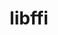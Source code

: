 ---
title: "libffi"
layout: cache
categories: [package, develop]
meta: {"compilers": ["apple-clang@16.0.0", "apple-clang@17.0.0", "cce@18.0.0", "cce@20.0.0", "gcc@10.5.0", "gcc@11.1.0", "gcc@11.4.0", "gcc@12.3.0", "gcc@12.4.0", "gcc@13.2.0", "gcc@13.3.0", "gcc@7.3.1", "gcc@7.5.0", "gcc@9.4.0", "intel-oneapi-compilers@2024.1.0", "intel-oneapi-compilers@2025.1.0"], "num_specs": 211, "num_specs_by_stack": {"aws-pcluster-neoverse_v1": 20, "aws-pcluster-x86_64_v4": 2, "bootstrap-aarch64-darwin": 1, "bootstrap-x86_64-linux-gnu": 1, "build_systems": 1, "data-vis-sdk": 19, "developer-tools-aarch64-linux-gnu": 18, "developer-tools-darwin": 14, "developer-tools-x86_64_v3-linux-gnu": 18, "e4s": 1, "e4s-neoverse-v2": 18, "e4s-oneapi": 23, "e4s-rocm-external": 18, "hep": 19, "ml-darwin-aarch64-mps": 14, "ml-linux-aarch64-cpu": 19, "ml-linux-aarch64-cuda": 19, "ml-linux-x86_64-cpu": 19, "ml-linux-x86_64-cuda": 19, "ml-linux-x86_64-rocm": 2, "radiuss": 1, "radiuss-aws": 1, "radiuss-aws-aarch64": 1, "root": 211, "tools-sdk": 1, "tutorial": 36}, "oss": ["amzn2", "centos7", "rhel8", "sequoia", "ubuntu18.04", "ubuntu20.04", "ubuntu22.04", "ubuntu24.04"], "platforms": ["darwin", "linux"], "stacks": ["aws-pcluster-neoverse_v1", "aws-pcluster-x86_64_v4", "bootstrap-aarch64-darwin", "bootstrap-x86_64-linux-gnu", "build_systems", "data-vis-sdk", "developer-tools-aarch64-linux-gnu", "developer-tools-darwin", "developer-tools-x86_64_v3-linux-gnu", "e4s", "e4s-neoverse-v2", "e4s-oneapi", "e4s-rocm-external", "hep", "ml-darwin-aarch64-mps", "ml-linux-aarch64-cpu", "ml-linux-aarch64-cuda", "ml-linux-x86_64-cpu", "ml-linux-x86_64-cuda", "ml-linux-x86_64-rocm", "radiuss", "radiuss-aws", "radiuss-aws-aarch64", "root", "tools-sdk", "tutorial"], "targets": ["aarch64", "neoverse_v1", "neoverse_v2", "x86_64_v3", "x86_64_v4"], "versions": ["3.4.7", "3.4.8", "3.5.2"]}
spec_details: [{"compiler": "apple-clang@17.0.0", "hash": "225cktb2wul45jupgp5a5knd33rmp63j", "os": "sequoia", "platform": "darwin", "size": "-", "stacks": ["developer-tools-darwin", "ml-darwin-aarch64-mps", "root"], "target": "aarch64", "variants": ["build_system=autotools"], "versions": ["3.4.8"]}, {"compiler": "intel-oneapi-compilers@2025.1.0", "hash": "27yrtiwz2tieccczda6ffs33rxjiwhiu", "os": "ubuntu22.04", "platform": "linux", "size": "-", "stacks": ["e4s-oneapi", "root"], "target": "x86_64_v3", "variants": ["build_system=autotools"], "versions": ["3.4.7"]}, {"compiler": "gcc@13.3.0", "hash": "2aruan7ejc3ipcvpusnb2dxf3ftvyswk", "os": "rhel8", "platform": "linux", "size": "-", "stacks": ["developer-tools-aarch64-linux-gnu", "root"], "target": "aarch64", "variants": ["build_system=autotools"], "versions": ["3.4.7"]}, {"compiler": "apple-clang@16.0.0", "hash": "34gd5ojakfg2irhbpnwcrgjz4anevj42", "os": "sequoia", "platform": "darwin", "size": "-", "stacks": ["developer-tools-darwin", "ml-darwin-aarch64-mps", "root"], "target": "aarch64", "variants": ["build_system=autotools"], "versions": ["3.4.7"]}, {"compiler": "gcc@10.5.0", "hash": "34sqm7nfktgnenbtc6746obkizn54wre", "os": "centos7", "platform": "linux", "size": "-", "stacks": ["developer-tools-x86_64_v3-linux-gnu", "root"], "target": "x86_64_v3", "variants": ["build_system=autotools"], "versions": ["3.4.7"]}, {"compiler": "intel-oneapi-compilers@2025.1.0", "hash": "3p5z3acj25tlm52sbaezdfralwxybgom", "os": "ubuntu22.04", "platform": "linux", "size": "-", "stacks": ["e4s-oneapi", "root"], "target": "x86_64_v3", "variants": ["build_system=autotools"], "versions": ["3.4.7"]}, {"compiler": "gcc@12.4.0", "hash": "42vh6cne5xu5k2n2ncmat5wtox6la3zo", "os": "amzn2", "platform": "linux", "size": "-", "stacks": ["aws-pcluster-neoverse_v1", "root"], "target": "neoverse_v1", "variants": ["build_system=autotools"], "versions": ["3.4.7"]}, {"compiler": "gcc@11.4.0", "hash": "4466i2xl4jqgqujxp4gefwnekgekq2tn", "os": "ubuntu22.04", "platform": "linux", "size": "-", "stacks": ["e4s-rocm-external", "hep", "root", "tutorial"], "target": "x86_64_v3", "variants": ["build_system=autotools"], "versions": ["3.4.8"]}, {"compiler": "gcc@13.3.0", "hash": "4awsu2uempz6ipvyulcqrnm2oztrizzz", "os": "rhel8", "platform": "linux", "size": "-", "stacks": ["developer-tools-aarch64-linux-gnu", "root"], "target": "aarch64", "variants": ["build_system=autotools"], "versions": ["3.4.8"]}, {"compiler": "gcc@12.4.0", "hash": "4hmqjnmtiiranjk3pfpncrbjlaqjft4b", "os": "amzn2", "platform": "linux", "size": "-", "stacks": ["aws-pcluster-neoverse_v1", "root"], "target": "neoverse_v1", "variants": ["build_system=autotools"], "versions": ["3.4.7"]}, {"compiler": "gcc@11.4.0", "hash": "4igg36dkkwjeunkfzfp3qxodwnsasrva", "os": "ubuntu22.04", "platform": "linux", "size": "-", "stacks": ["e4s-rocm-external", "hep", "root", "tutorial"], "target": "x86_64_v3", "variants": ["build_system=autotools"], "versions": ["3.4.7"]}, {"compiler": "apple-clang@16.0.0", "hash": "4mx2whh6odwktnwkelichynlv26v3pzi", "os": "sequoia", "platform": "darwin", "size": "-", "stacks": ["developer-tools-darwin", "ml-darwin-aarch64-mps", "root"], "target": "aarch64", "variants": ["build_system=autotools"], "versions": ["3.4.7"]}, {"compiler": "gcc@11.4.0", "hash": "4mxi3yozpupnl2zz464emyzr4yq33lgm", "os": "ubuntu22.04", "platform": "linux", "size": "-", "stacks": ["e4s-neoverse-v2", "root"], "target": "neoverse_v2", "variants": ["build_system=autotools"], "versions": ["3.4.7"]}, {"compiler": "gcc@13.2.0", "hash": "4ssamvhtm2alzqhg4vr7d2zzvlfvw3am", "os": "ubuntu24.04", "platform": "linux", "size": "-", "stacks": ["ml-linux-x86_64-cpu", "ml-linux-x86_64-cuda", "root"], "target": "x86_64_v3", "variants": ["build_system=autotools"], "versions": ["3.4.7"]}, {"compiler": "gcc@12.4.0", "hash": "4uu55qyqi5vi5l33dcl4j2gds5fbccqf", "os": "amzn2", "platform": "linux", "size": "-", "stacks": ["aws-pcluster-neoverse_v1", "root"], "target": "neoverse_v1", "variants": ["build_system=autotools"], "versions": ["3.4.8"]}, {"compiler": "gcc@11.1.0", "hash": "4uwjyflro57nsolkjwpfxsuyumeizdx6", "os": "ubuntu20.04", "platform": "linux", "size": "-", "stacks": ["data-vis-sdk", "root"], "target": "x86_64_v3", "variants": ["build_system=autotools"], "versions": ["3.4.8"]}, {"compiler": "gcc@13.2.0", "hash": "5c42wte5vulyp4pq5cjj2mnlekelygdv", "os": "ubuntu24.04", "platform": "linux", "size": "-", "stacks": ["ml-linux-aarch64-cpu", "ml-linux-aarch64-cuda", "root"], "target": "aarch64", "variants": ["build_system=autotools"], "versions": ["3.4.8"]}, {"compiler": "gcc@10.5.0", "hash": "5cat6ygb3mpnnldbwa7oenet7risjtyo", "os": "centos7", "platform": "linux", "size": "-", "stacks": ["developer-tools-x86_64_v3-linux-gnu", "root"], "target": "x86_64_v3", "variants": ["build_system=autotools"], "versions": ["3.4.8"]}, {"compiler": "gcc@10.5.0", "hash": "5i4wjwndxy7befziy4z7firemgj6roiw", "os": "centos7", "platform": "linux", "size": "-", "stacks": ["developer-tools-x86_64_v3-linux-gnu", "root"], "target": "x86_64_v3", "variants": ["build_system=autotools"], "versions": ["3.4.8"]}, {"compiler": "gcc@13.2.0", "hash": "5x3zm2ejcvayyvp5qyagjyp6f5b2djet", "os": "ubuntu24.04", "platform": "linux", "size": "-", "stacks": ["ml-linux-aarch64-cpu", "ml-linux-aarch64-cuda", "root"], "target": "aarch64", "variants": ["build_system=autotools"], "versions": ["3.4.7"]}, {"compiler": "gcc@11.4.0", "hash": "5xzmwikpkvpg2btpksasi44fxvvbonhy", "os": "ubuntu22.04", "platform": "linux", "size": "-", "stacks": ["e4s-neoverse-v2", "root"], "target": "neoverse_v2", "variants": ["build_system=autotools"], "versions": ["3.4.8"]}, {"compiler": "gcc@13.3.0", "hash": "6fp5wqz3rqxrkfhnxzj2eznkpyqnxl5d", "os": "rhel8", "platform": "linux", "size": "-", "stacks": ["developer-tools-aarch64-linux-gnu", "root"], "target": "aarch64", "variants": ["build_system=autotools"], "versions": ["3.4.8"]}, {"compiler": "gcc@10.5.0", "hash": "6j2ho2bl5ypdepiywgiwwmkmi7xpz2eg", "os": "centos7", "platform": "linux", "size": "-", "stacks": ["developer-tools-x86_64_v3-linux-gnu", "root"], "target": "x86_64_v3", "variants": ["build_system=autotools"], "versions": ["3.4.8"]}, {"compiler": "intel-oneapi-compilers@2025.1.0", "hash": "6jqiacmk4u6iuuayqs7pv2qxbxveu4p5", "os": "ubuntu22.04", "platform": "linux", "size": "-", "stacks": ["e4s-oneapi", "root"], "target": "x86_64_v3", "variants": ["build_system=autotools"], "versions": ["3.4.7"]}, {"compiler": "intel-oneapi-compilers@2025.1.0", "hash": "6ns343l5pe5dvsez3aam2imznnv3xq2u", "os": "ubuntu22.04", "platform": "linux", "size": "-", "stacks": ["e4s-oneapi", "root"], "target": "x86_64_v3", "variants": ["build_system=autotools"], "versions": ["3.4.8"]}, {"compiler": "gcc@12.4.0", "hash": "6tk7tn2xtphvxrzhm63i3qcuhjr4gh7f", "os": "amzn2", "platform": "linux", "size": "-", "stacks": ["aws-pcluster-neoverse_v1", "root"], "target": "neoverse_v1", "variants": ["build_system=autotools"], "versions": ["3.4.7"]}, {"compiler": "gcc@11.4.0", "hash": "735e3fqaaipiagvtc3ymdoju2vwadkne", "os": "ubuntu22.04", "platform": "linux", "size": "-", "stacks": ["e4s-neoverse-v2", "root"], "target": "neoverse_v2", "variants": ["build_system=autotools"], "versions": ["3.4.8"]}, {"compiler": "gcc@12.4.0", "hash": "75ipobwpcqaurrylc4lmnsmafrgo4g6r", "os": "amzn2", "platform": "linux", "size": "-", "stacks": ["aws-pcluster-neoverse_v1", "root"], "target": "neoverse_v1", "variants": ["build_system=autotools"], "versions": ["3.4.7"]}, {"compiler": "apple-clang@16.0.0", "hash": "77tprn62hqz5knefndy54emf7uwtffsu", "os": "sequoia", "platform": "darwin", "size": "-", "stacks": ["developer-tools-darwin", "ml-darwin-aarch64-mps", "root"], "target": "aarch64", "variants": ["build_system=autotools"], "versions": ["3.4.7"]}, {"compiler": "gcc@13.2.0", "hash": "7mzoos5nydq2shp6xiwmo442jhaxdhjm", "os": "ubuntu24.04", "platform": "linux", "size": "-", "stacks": ["ml-linux-x86_64-cpu", "ml-linux-x86_64-cuda", "root"], "target": "x86_64_v3", "variants": ["build_system=autotools"], "versions": ["3.4.7"]}, {"compiler": "intel-oneapi-compilers@2025.1.0", "hash": "7oebq5kxgrzmb4rykytufmdrrpguqfm5", "os": "ubuntu22.04", "platform": "linux", "size": "-", "stacks": ["e4s-oneapi", "root"], "target": "x86_64_v3", "variants": ["build_system=autotools"], "versions": ["3.5.2"]}, {"compiler": "gcc@13.3.0", "hash": "7pz5vfbmctk2fcfgkdj7e5kc5j2i2snc", "os": "rhel8", "platform": "linux", "size": "-", "stacks": ["developer-tools-aarch64-linux-gnu", "root"], "target": "aarch64", "variants": ["build_system=autotools"], "versions": ["3.4.7"]}, {"compiler": "gcc@11.4.0", "hash": "a3izbl45e2iflawo6euv6nill3eh4jie", "os": "ubuntu22.04", "platform": "linux", "size": "-", "stacks": ["e4s-neoverse-v2", "root"], "target": "neoverse_v2", "variants": ["build_system=autotools"], "versions": ["3.4.7"]}, {"compiler": "intel-oneapi-compilers@2025.1.0", "hash": "a7sul6pwn4ymy5z2wzs5xyiqsuh4yigs", "os": "ubuntu22.04", "platform": "linux", "size": "-", "stacks": ["e4s-oneapi", "root"], "target": "x86_64_v3", "variants": ["build_system=autotools"], "versions": ["3.4.8"]}, {"compiler": "gcc@11.1.0", "hash": "abpxgj7uwngjv5hqno5vsbxvdgipdelu", "os": "ubuntu20.04", "platform": "linux", "size": "-", "stacks": ["data-vis-sdk", "root"], "target": "x86_64_v3", "variants": ["build_system=autotools"], "versions": ["3.4.7"]}, {"compiler": "intel-oneapi-compilers@2025.1.0", "hash": "aezdxzocvwcqbb6xti7fsxk5ex64lwq5", "os": "ubuntu22.04", "platform": "linux", "size": "-", "stacks": ["e4s-oneapi", "root"], "target": "x86_64_v3", "variants": ["build_system=autotools"], "versions": ["3.4.7"]}, {"compiler": "gcc@11.4.0", "hash": "ahnrwadd3msxksv5d4jcbyxhgqf47hns", "os": "ubuntu22.04", "platform": "linux", "size": "-", "stacks": ["e4s", "e4s-rocm-external", "root", "tutorial"], "target": "x86_64_v3", "variants": ["build_system=autotools"], "versions": ["3.5.2"]}, {"compiler": "gcc@11.1.0", "hash": "ahpv26b5f7g5p7sidp5kkeixcrxuentb", "os": "ubuntu20.04", "platform": "linux", "size": "-", "stacks": ["data-vis-sdk", "root", "tools-sdk"], "target": "x86_64_v3", "variants": ["build_system=autotools"], "versions": ["3.5.2"]}, {"compiler": "gcc@10.5.0", "hash": "aiya2h226wzaixwwbnprb3jg2gz6yqzn", "os": "centos7", "platform": "linux", "size": "-", "stacks": ["developer-tools-x86_64_v3-linux-gnu", "root"], "target": "x86_64_v3", "variants": ["build_system=autotools"], "versions": ["3.5.2"]}, {"compiler": "gcc@12.4.0", "hash": "ak3fdckyruzh2ztwwsfd3wtcj25ui2pi", "os": "amzn2", "platform": "linux", "size": "-", "stacks": ["aws-pcluster-neoverse_v1", "root"], "target": "neoverse_v1", "variants": ["build_system=autotools"], "versions": ["3.4.7"]}, {"compiler": "gcc@13.2.0", "hash": "ape4vzkn35latedi2cy7ywozmeb67fn6", "os": "ubuntu24.04", "platform": "linux", "size": "-", "stacks": ["ml-linux-aarch64-cpu", "ml-linux-aarch64-cuda", "root"], "target": "aarch64", "variants": ["build_system=autotools"], "versions": ["3.4.7"]}, {"compiler": "gcc@13.2.0", "hash": "avqbmn3ndhzcbghfagcw6mykn2ei7bfm", "os": "ubuntu24.04", "platform": "linux", "size": "-", "stacks": ["ml-linux-x86_64-cpu", "ml-linux-x86_64-cuda", "root"], "target": "x86_64_v3", "variants": ["build_system=autotools"], "versions": ["3.4.7"]}, {"compiler": "gcc@12.4.0", "hash": "avtgykd2iu7nhyirxib6pyoy27awcayk", "os": "amzn2", "platform": "linux", "size": "-", "stacks": ["aws-pcluster-neoverse_v1", "root"], "target": "neoverse_v1", "variants": ["build_system=autotools"], "versions": ["3.4.8"]}, {"compiler": "gcc@12.4.0", "hash": "axrby6lxur3jqieyras6y7dmyaeu4lvi", "os": "amzn2", "platform": "linux", "size": "-", "stacks": ["aws-pcluster-neoverse_v1", "root"], "target": "neoverse_v1", "variants": ["build_system=autotools"], "versions": ["3.4.8"]}, {"compiler": "gcc@13.2.0", "hash": "be4oxt2xjboqi6ws7bs55ihg3ah5khii", "os": "ubuntu24.04", "platform": "linux", "size": "-", "stacks": ["ml-linux-x86_64-cpu", "ml-linux-x86_64-cuda", "root"], "target": "x86_64_v3", "variants": ["build_system=autotools"], "versions": ["3.4.7"]}, {"compiler": "gcc@10.5.0", "hash": "bgabvxiz3yvzcjjzsnzwznzqghqzluud", "os": "centos7", "platform": "linux", "size": "-", "stacks": ["developer-tools-x86_64_v3-linux-gnu", "root"], "target": "x86_64_v3", "variants": ["build_system=autotools"], "versions": ["3.4.8"]}, {"compiler": "apple-clang@17.0.0", "hash": "bso2k4f3ifavkcvs3nnnejuobe7qktsb", "os": "sequoia", "platform": "darwin", "size": "-", "stacks": ["developer-tools-darwin", "ml-darwin-aarch64-mps", "root"], "target": "aarch64", "variants": ["build_system=autotools"], "versions": ["3.4.8"]}, {"compiler": "gcc@11.4.0", "hash": "bttett5pyq5hbjailcdvc2lupunxnvuw", "os": "ubuntu22.04", "platform": "linux", "size": "-", "stacks": ["e4s-rocm-external", "hep", "root", "tutorial"], "target": "x86_64_v3", "variants": ["build_system=autotools"], "versions": ["3.4.7"]}, {"compiler": "gcc@13.2.0", "hash": "bw5lhdxfi6qh4j3knquymddqyf3kdw64", "os": "ubuntu24.04", "platform": "linux", "size": "-", "stacks": ["ml-linux-aarch64-cpu", "ml-linux-aarch64-cuda", "root"], "target": "aarch64", "variants": ["build_system=autotools"], "versions": ["3.4.8"]}, {"compiler": "gcc@11.4.0", "hash": "byvgqfubdyy5rdxqk47fcgoymrdglrtk", "os": "ubuntu22.04", "platform": "linux", "size": "-", "stacks": ["e4s-rocm-external", "hep", "root", "tutorial"], "target": "x86_64_v3", "variants": ["build_system=autotools"], "versions": ["3.4.7"]}, {"compiler": "gcc@12.3.0", "hash": "bzsz5zeknjbv5sbd2azq5gmctyoh56dz", "os": "ubuntu22.04", "platform": "linux", "size": "-", "stacks": ["root", "tutorial"], "target": "x86_64_v3", "variants": ["build_system=autotools"], "versions": ["3.4.8"]}, {"compiler": "gcc@12.4.0", "hash": "c54hmxb4fv2oprxja33hrr2d4vz6fxr3", "os": "amzn2", "platform": "linux", "size": "-", "stacks": ["aws-pcluster-neoverse_v1", "root"], "target": "neoverse_v1", "variants": ["build_system=autotools"], "versions": ["3.4.8"]}, {"compiler": "gcc@13.3.0", "hash": "c5ltf6pnilsaic7halecykjyk32utmyk", "os": "rhel8", "platform": "linux", "size": "-", "stacks": ["developer-tools-aarch64-linux-gnu", "root"], "target": "aarch64", "variants": ["build_system=autotools"], "versions": ["3.4.8"]}, {"compiler": "gcc@11.4.0", "hash": "c7nw7uyzayphbyzy545gu4fab45oi7w5", "os": "ubuntu22.04", "platform": "linux", "size": "-", "stacks": ["e4s-neoverse-v2", "root"], "target": "neoverse_v2", "variants": ["build_system=autotools"], "versions": ["3.4.7"]}, {"compiler": "gcc@13.3.0", "hash": "cak6o3axftwvknzseeiycojmg3vh225i", "os": "rhel8", "platform": "linux", "size": "-", "stacks": ["developer-tools-aarch64-linux-gnu", "root"], "target": "aarch64", "variants": ["build_system=autotools"], "versions": ["3.4.8"]}, {"compiler": "gcc@11.4.0", "hash": "claheadbc2afu2acejlsz3qarwjc4c3o", "os": "ubuntu22.04", "platform": "linux", "size": "-", "stacks": ["e4s-rocm-external", "hep", "root", "tutorial"], "target": "x86_64_v3", "variants": ["build_system=autotools"], "versions": ["3.4.8"]}, {"compiler": "gcc@10.5.0", "hash": "coqftonukutboptut5e7tguavzu5w4xf", "os": "centos7", "platform": "linux", "size": "-", "stacks": ["developer-tools-x86_64_v3-linux-gnu", "root"], "target": "x86_64_v3", "variants": ["build_system=autotools"], "versions": ["3.4.7"]}, {"compiler": "gcc@12.4.0", "hash": "cpd4c7ucwzdjtnxx2v34b7mv4xg323lr", "os": "amzn2", "platform": "linux", "size": "-", "stacks": ["aws-pcluster-neoverse_v1", "root"], "target": "neoverse_v1", "variants": ["build_system=autotools"], "versions": ["3.4.7"]}, {"compiler": "gcc@11.1.0", "hash": "csyazyrthwehdakvekx3ujrjsfyvhprq", "os": "ubuntu20.04", "platform": "linux", "size": "-", "stacks": ["data-vis-sdk", "root"], "target": "x86_64_v3", "variants": ["build_system=autotools"], "versions": ["3.4.7"]}, {"compiler": "gcc@12.3.0", "hash": "cupi36rxse2g3gkjevlk7hkckei6wbt2", "os": "ubuntu22.04", "platform": "linux", "size": "-", "stacks": ["root", "tutorial"], "target": "x86_64_v3", "variants": ["build_system=autotools"], "versions": ["3.4.8"]}, {"compiler": "gcc@11.1.0", "hash": "dc3m3rv5xr75kfntykwmo2vjt2wmulxh", "os": "ubuntu20.04", "platform": "linux", "size": "-", "stacks": ["data-vis-sdk", "root"], "target": "x86_64_v3", "variants": ["build_system=autotools"], "versions": ["3.4.7"]}, {"compiler": "cce@20.0.0", "hash": "ddwnv65gb4y6tnf5idkbq726iwfnwru6", "os": "rhel8", "platform": "linux", "size": "-", "stacks": ["root"], "target": "x86_64_v3", "variants": ["build_system=autotools"], "versions": ["3.5.2"]}, {"compiler": "intel-oneapi-compilers@2025.1.0", "hash": "ds5oasyvv4vymdzt6vdijbipjj5gznl4", "os": "ubuntu22.04", "platform": "linux", "size": "-", "stacks": ["e4s-oneapi", "root"], "target": "x86_64_v3", "variants": ["build_system=autotools"], "versions": ["3.4.8"]}, {"compiler": "gcc@11.4.0", "hash": "e263lhkrcanhq2utgg7lwywhbs5dnenn", "os": "ubuntu22.04", "platform": "linux", "size": "-", "stacks": ["e4s-rocm-external", "hep", "root", "tutorial"], "target": "x86_64_v3", "variants": ["build_system=autotools"], "versions": ["3.4.7"]}, {"compiler": "apple-clang@16.0.0", "hash": "ehzskkbc5j3n5baf43sqgci7mea7ejcd", "os": "sequoia", "platform": "darwin", "size": "-", "stacks": ["developer-tools-darwin", "ml-darwin-aarch64-mps", "root"], "target": "aarch64", "variants": ["build_system=autotools"], "versions": ["3.4.7"]}, {"compiler": "gcc@13.2.0", "hash": "es2t63hyclpwhc4v7ocs4x7mk6vmfsaz", "os": "ubuntu24.04", "platform": "linux", "size": "-", "stacks": ["ml-linux-aarch64-cpu", "ml-linux-aarch64-cuda", "root"], "target": "aarch64", "variants": ["build_system=autotools"], "versions": ["3.4.7"]}, {"compiler": "intel-oneapi-compilers@2025.1.0", "hash": "esuyvgdihqtyzb3gtb35y34czjsqvjp4", "os": "ubuntu22.04", "platform": "linux", "size": "-", "stacks": ["e4s-oneapi", "root"], "target": "x86_64_v3", "variants": ["build_system=autotools"], "versions": ["3.4.8"]}, {"compiler": "gcc@9.4.0", "hash": "eyslrfzc4zw5y5njs52f4d3q6nrusn2u", "os": "ubuntu20.04", "platform": "linux", "size": "-", "stacks": ["data-vis-sdk", "root"], "target": "x86_64_v3", "variants": ["build_system=autotools"], "versions": ["3.4.8"]}, {"compiler": "gcc@12.4.0", "hash": "fb76q3hqgevmrekugmoiyp7hudljsdsz", "os": "amzn2", "platform": "linux", "size": "-", "stacks": ["aws-pcluster-neoverse_v1", "root"], "target": "neoverse_v1", "variants": ["build_system=autotools"], "versions": ["3.4.8"]}, {"compiler": "gcc@13.2.0", "hash": "fgdaeowpwy6bw7y3yjakmbcwxguvjckr", "os": "ubuntu24.04", "platform": "linux", "size": "-", "stacks": ["ml-linux-aarch64-cpu", "ml-linux-aarch64-cuda", "root"], "target": "aarch64", "variants": ["build_system=autotools"], "versions": ["3.4.7"]}, {"compiler": "gcc@10.5.0", "hash": "fismg2f53x5sures4jdzrdpshzd65bhq", "os": "centos7", "platform": "linux", "size": "-", "stacks": ["developer-tools-x86_64_v3-linux-gnu", "root"], "target": "x86_64_v3", "variants": ["build_system=autotools"], "versions": ["3.4.8"]}, {"compiler": "gcc@11.4.0", "hash": "fjckc3lpkv4sjdnei4xakfymrzvchd7b", "os": "ubuntu22.04", "platform": "linux", "size": "-", "stacks": ["e4s-rocm-external", "hep", "root", "tutorial"], "target": "x86_64_v3", "variants": ["build_system=autotools"], "versions": ["3.4.7"]}, {"compiler": "gcc@10.5.0", "hash": "fmwbewc7pnc7n33bdbenyeyrg65rjyek", "os": "centos7", "platform": "linux", "size": "-", "stacks": ["developer-tools-x86_64_v3-linux-gnu", "root"], "target": "x86_64_v3", "variants": ["build_system=autotools"], "versions": ["3.4.7"]}, {"compiler": "gcc@12.3.0", "hash": "fp6grioxophrthbssn7t36cj2wr5ffvs", "os": "ubuntu22.04", "platform": "linux", "size": "-", "stacks": ["root", "tutorial"], "target": "x86_64_v3", "variants": ["build_system=autotools"], "versions": ["3.4.8"]}, {"compiler": "gcc@11.4.0", "hash": "fvl7qblpxd2lw4is5ye3e2llsmohjlb7", "os": "ubuntu22.04", "platform": "linux", "size": "-", "stacks": ["e4s-rocm-external", "hep", "root", "tutorial"], "target": "x86_64_v3", "variants": ["build_system=autotools"], "versions": ["3.4.8"]}, {"compiler": "gcc@11.4.0", "hash": "fzuxsivbqifep22fuct4spp67azrhbv7", "os": "ubuntu22.04", "platform": "linux", "size": "-", "stacks": ["e4s-rocm-external", "hep", "root", "tutorial"], "target": "x86_64_v3", "variants": ["build_system=autotools"], "versions": ["3.4.7"]}, {"compiler": "gcc@13.2.0", "hash": "g6ap5ygkrracl3bdvnzpraxv62x4ebgu", "os": "ubuntu24.04", "platform": "linux", "size": "-", "stacks": ["ml-linux-x86_64-cpu", "ml-linux-x86_64-cuda", "root"], "target": "x86_64_v3", "variants": ["build_system=autotools"], "versions": ["3.4.7"]}, {"compiler": "apple-clang@16.0.0", "hash": "gdulnkaplmlkwvutswj2trjrgdifxubq", "os": "sequoia", "platform": "darwin", "size": "-", "stacks": ["developer-tools-darwin", "ml-darwin-aarch64-mps", "root"], "target": "aarch64", "variants": ["build_system=autotools"], "versions": ["3.4.7"]}, {"compiler": "gcc@12.3.0", "hash": "gt25l7ssp5vnf2fhk5kuxlhezbvtxs6i", "os": "ubuntu22.04", "platform": "linux", "size": "-", "stacks": ["root", "tutorial"], "target": "x86_64_v3", "variants": ["build_system=autotools"], "versions": ["3.4.7"]}, {"compiler": "gcc@13.2.0", "hash": "gv7l5fyfhc52khs64eil3b4hbiklhpvr", "os": "ubuntu24.04", "platform": "linux", "size": "-", "stacks": ["ml-linux-x86_64-cpu", "ml-linux-x86_64-cuda", "root"], "target": "x86_64_v3", "variants": ["build_system=autotools"], "versions": ["3.4.7"]}, {"compiler": "gcc@12.4.0", "hash": "h2foz6a4r5mpcyldrcjfwkoy2lhyijad", "os": "amzn2", "platform": "linux", "size": "-", "stacks": ["aws-pcluster-neoverse_v1", "root"], "target": "neoverse_v1", "variants": ["build_system=autotools"], "versions": ["3.4.8"]}, {"compiler": "gcc@13.3.0", "hash": "hkjvbwlpnvolsisrekrel3aquaikfe5u", "os": "rhel8", "platform": "linux", "size": "-", "stacks": ["developer-tools-aarch64-linux-gnu", "root"], "target": "aarch64", "variants": ["build_system=autotools"], "versions": ["3.4.8"]}, {"compiler": "gcc@11.4.0", "hash": "hl4ydlfkxd4cfmrovclgpdqcj3dvuanl", "os": "ubuntu22.04", "platform": "linux", "size": "-", "stacks": ["e4s-neoverse-v2", "root"], "target": "neoverse_v2", "variants": ["build_system=autotools"], "versions": ["3.4.8"]}, {"compiler": "gcc@12.3.0", "hash": "hob2mdskrhyhqrixa6vqsyw5njgpumej", "os": "ubuntu22.04", "platform": "linux", "size": "-", "stacks": ["root", "tutorial"], "target": "x86_64_v3", "variants": ["build_system=autotools"], "versions": ["3.4.8"]}, {"compiler": "apple-clang@16.0.0", "hash": "hznw4zguwhff3ctgokq3omq23w3py3id", "os": "sequoia", "platform": "darwin", "size": "-", "stacks": ["developer-tools-darwin", "ml-darwin-aarch64-mps", "root"], "target": "aarch64", "variants": ["build_system=autotools"], "versions": ["3.4.7"]}, {"compiler": "gcc@11.4.0", "hash": "i2g3b54avbakr3apym7qgez6bjfuze2i", "os": "ubuntu22.04", "platform": "linux", "size": "-", "stacks": ["e4s-neoverse-v2", "root"], "target": "neoverse_v2", "variants": ["build_system=autotools"], "versions": ["3.4.7"]}, {"compiler": "gcc@10.5.0", "hash": "i4io2yhlhltatyf5vzw4ircy5yjluhdt", "os": "centos7", "platform": "linux", "size": "-", "stacks": ["developer-tools-x86_64_v3-linux-gnu", "root"], "target": "x86_64_v3", "variants": ["build_system=autotools"], "versions": ["3.4.7"]}, {"compiler": "gcc@13.2.0", "hash": "ibkke7akshr4zk7o5u3wzf45ypuio4yx", "os": "ubuntu24.04", "platform": "linux", "size": "-", "stacks": ["ml-linux-aarch64-cpu", "ml-linux-aarch64-cuda", "root"], "target": "aarch64", "variants": ["build_system=autotools"], "versions": ["3.4.7"]}, {"compiler": "gcc@12.4.0", "hash": "ibvnkkezbbrpbqle4adw6hybamhqzqmg", "os": "amzn2", "platform": "linux", "size": "-", "stacks": ["aws-pcluster-neoverse_v1", "root"], "target": "neoverse_v1", "variants": ["build_system=autotools"], "versions": ["3.4.8"]}, {"compiler": "gcc@13.3.0", "hash": "ievlix4zqvvvsv5fmyulu2r6aon4vep2", "os": "rhel8", "platform": "linux", "size": "-", "stacks": ["developer-tools-aarch64-linux-gnu", "root"], "target": "aarch64", "variants": ["build_system=autotools"], "versions": ["3.4.7"]}, {"compiler": "gcc@13.2.0", "hash": "igrolw2ltudq45dpbae2eiq6h23y6o6v", "os": "ubuntu24.04", "platform": "linux", "size": "-", "stacks": ["ml-linux-aarch64-cpu", "ml-linux-aarch64-cuda", "root"], "target": "aarch64", "variants": ["build_system=autotools"], "versions": ["3.4.8"]}, {"compiler": "gcc@11.1.0", "hash": "ih5rt6pme3v5rjpi5cto5ytglgkmojh2", "os": "ubuntu20.04", "platform": "linux", "size": "-", "stacks": ["data-vis-sdk", "root"], "target": "x86_64_v3", "variants": ["build_system=autotools"], "versions": ["3.4.8"]}, {"compiler": "gcc@11.1.0", "hash": "ijvjcgcy6b5mi3wkh4vxwv3q3tfjskjb", "os": "ubuntu20.04", "platform": "linux", "size": "-", "stacks": ["data-vis-sdk", "root"], "target": "x86_64_v3", "variants": ["build_system=autotools"], "versions": ["3.4.8"]}, {"compiler": "gcc@11.4.0", "hash": "ipciymetuzawk2ka3niwfvrniwnc75mp", "os": "ubuntu22.04", "platform": "linux", "size": "-", "stacks": ["e4s-neoverse-v2", "root"], "target": "neoverse_v2", "variants": ["build_system=autotools"], "versions": ["3.4.8"]}, {"compiler": "gcc@13.3.0", "hash": "ixlazndbcwmp44znmlaiapiecodc3him", "os": "ubuntu24.04", "platform": "linux", "size": "-", "stacks": ["ml-linux-x86_64-cpu", "ml-linux-x86_64-cuda", "ml-linux-x86_64-rocm", "root"], "target": "x86_64_v3", "variants": ["build_system=autotools"], "versions": ["3.5.2"]}, {"compiler": "gcc@13.3.0", "hash": "j3iiby3dowgckfkymklbhknbexux2tqf", "os": "rhel8", "platform": "linux", "size": "-", "stacks": ["developer-tools-aarch64-linux-gnu", "root"], "target": "aarch64", "variants": ["build_system=autotools"], "versions": ["3.4.7"]}, {"compiler": "apple-clang@16.0.0", "hash": "j4e2p4fgoxvrdp7awgxn3xz6msqkyupn", "os": "sequoia", "platform": "darwin", "size": "-", "stacks": ["developer-tools-darwin", "ml-darwin-aarch64-mps", "root"], "target": "aarch64", "variants": ["build_system=autotools"], "versions": ["3.4.7"]}, {"compiler": "gcc@11.4.0", "hash": "j4yx7nnykcmleml5pufrtu7ymj3ncjlk", "os": "ubuntu22.04", "platform": "linux", "size": "-", "stacks": ["e4s-neoverse-v2", "root"], "target": "neoverse_v2", "variants": ["build_system=autotools"], "versions": ["3.4.7"]}, {"compiler": "gcc@11.4.0", "hash": "jcigi2vnomwhkvm2pft2v6zfs3bs66s4", "os": "ubuntu22.04", "platform": "linux", "size": "-", "stacks": ["e4s-rocm-external", "hep", "root", "tutorial"], "target": "x86_64_v3", "variants": ["build_system=autotools"], "versions": ["3.4.8"]}, {"compiler": "gcc@12.4.0", "hash": "jd3dw42hjavs6izqc2gg6ieyfwpjwi7f", "os": "amzn2", "platform": "linux", "size": "-", "stacks": ["aws-pcluster-neoverse_v1", "root"], "target": "neoverse_v1", "variants": ["build_system=autotools"], "versions": ["3.4.8"]}, {"compiler": "gcc@10.5.0", "hash": "jpfv4uv4jy5rllkikj7h4p26vjjifmlh", "os": "centos7", "platform": "linux", "size": "-", "stacks": ["developer-tools-x86_64_v3-linux-gnu", "root"], "target": "x86_64_v3", "variants": ["build_system=autotools"], "versions": ["3.4.7"]}, {"compiler": "apple-clang@17.0.0", "hash": "jvpr7vgn3cop4xf2yehc3w6yv6imgjv5", "os": "sequoia", "platform": "darwin", "size": "-", "stacks": ["developer-tools-darwin", "ml-darwin-aarch64-mps", "root"], "target": "aarch64", "variants": ["build_system=autotools"], "versions": ["3.4.8"]}, {"compiler": "gcc@13.3.0", "hash": "k2nv2n6f2oxfxqxpdzswl54dyhxyykk6", "os": "rhel8", "platform": "linux", "size": "-", "stacks": ["developer-tools-aarch64-linux-gnu", "root"], "target": "aarch64", "variants": ["build_system=autotools"], "versions": ["3.4.8"]}, {"compiler": "gcc@7.3.1", "hash": "k45y6icbr3v4l3c67foagqubddd6g24w", "os": "amzn2", "platform": "linux", "size": "-", "stacks": ["radiuss-aws-aarch64", "root"], "target": "aarch64", "variants": ["build_system=autotools"], "versions": ["3.5.2"]}, {"compiler": "gcc@11.4.0", "hash": "kl566tmvlc43xrh2mwvyblp6dzkknhkf", "os": "ubuntu22.04", "platform": "linux", "size": "-", "stacks": ["e4s-rocm-external", "hep", "root", "tutorial"], "target": "x86_64_v3", "variants": ["build_system=autotools"], "versions": ["3.4.7"]}, {"compiler": "gcc@11.4.0", "hash": "knru7v4qdkyutjs7kyuurlobgy6qtm6w", "os": "ubuntu22.04", "platform": "linux", "size": "-", "stacks": ["e4s-neoverse-v2", "root"], "target": "neoverse_v2", "variants": ["build_system=autotools"], "versions": ["3.4.7"]}, {"compiler": "gcc@13.3.0", "hash": "kpwpmbio236nupuomv2tlti5r2mccksf", "os": "rhel8", "platform": "linux", "size": "-", "stacks": ["developer-tools-aarch64-linux-gnu", "root"], "target": "aarch64", "variants": ["build_system=autotools"], "versions": ["3.4.8"]}, {"compiler": "intel-oneapi-compilers@2025.1.0", "hash": "laqlccedo7erbftjv5eqh5acbj6ywre6", "os": "ubuntu22.04", "platform": "linux", "size": "-", "stacks": ["e4s-oneapi", "root"], "target": "x86_64_v3", "variants": ["build_system=autotools"], "versions": ["3.4.7"]}, {"compiler": "gcc@11.4.0", "hash": "lbuuvb2udo2buuf7bbi6fqtjn66qjdxu", "os": "ubuntu22.04", "platform": "linux", "size": "-", "stacks": ["e4s-neoverse-v2", "root"], "target": "neoverse_v2", "variants": ["build_system=autotools"], "versions": ["3.4.8"]}, {"compiler": "gcc@12.3.0", "hash": "lixhcljpt3i7c6ak2avf4y3iiobijojx", "os": "ubuntu22.04", "platform": "linux", "size": "-", "stacks": ["root", "tutorial"], "target": "x86_64_v3", "variants": ["build_system=autotools"], "versions": ["3.4.7"]}, {"compiler": "gcc@12.3.0", "hash": "lpavc4uuq46twcpjog3vxn6latjoosgp", "os": "ubuntu22.04", "platform": "linux", "size": "-", "stacks": ["root", "tutorial"], "target": "x86_64_v3", "variants": ["build_system=autotools"], "versions": ["3.4.7"]}, {"compiler": "gcc@11.4.0", "hash": "mgva3agfjxox4zogjf2aenwnpzcdtj22", "os": "ubuntu22.04", "platform": "linux", "size": "-", "stacks": ["e4s-rocm-external", "hep", "root", "tutorial"], "target": "x86_64_v3", "variants": ["build_system=autotools"], "versions": ["3.4.8"]}, {"compiler": "gcc@10.5.0", "hash": "mkftbk57mdmabwxk7l6aa4elhsajmw3v", "os": "centos7", "platform": "linux", "size": "-", "stacks": ["developer-tools-x86_64_v3-linux-gnu", "root"], "target": "x86_64_v3", "variants": ["build_system=autotools"], "versions": ["3.4.8"]}, {"compiler": "gcc@13.3.0", "hash": "msbu3gjyvo2q5klexa62dw2nabhahrdk", "os": "rhel8", "platform": "linux", "size": "-", "stacks": ["developer-tools-aarch64-linux-gnu", "root"], "target": "aarch64", "variants": ["build_system=autotools"], "versions": ["3.4.8"]}, {"compiler": "gcc@12.4.0", "hash": "mzupaln254cwqkyof2gkvio3jmdxmh2y", "os": "amzn2", "platform": "linux", "size": "-", "stacks": ["aws-pcluster-neoverse_v1", "root"], "target": "neoverse_v1", "variants": ["build_system=autotools"], "versions": ["3.4.7"]}, {"compiler": "gcc@11.4.0", "hash": "n5nx4rsnzxn4uretbkw3wcl4dqrdohw7", "os": "ubuntu22.04", "platform": "linux", "size": "-", "stacks": ["e4s-neoverse-v2", "root"], "target": "neoverse_v2", "variants": ["build_system=autotools"], "versions": ["3.4.8"]}, {"compiler": "intel-oneapi-compilers@2025.1.0", "hash": "nafrnavq3klfsps6x44psf3uhcwdsrp3", "os": "ubuntu22.04", "platform": "linux", "size": "-", "stacks": ["e4s-oneapi", "root"], "target": "x86_64_v3", "variants": ["build_system=autotools"], "versions": ["3.4.8"]}, {"compiler": "gcc@12.3.0", "hash": "nbbft6vtnnabzstqrhnzod5f5gttv6mz", "os": "ubuntu22.04", "platform": "linux", "size": "-", "stacks": ["root", "tutorial"], "target": "x86_64_v3", "variants": ["build_system=autotools"], "versions": ["3.4.8"]}, {"compiler": "apple-clang@16.0.0", "hash": "nezvh5sv6tx3qsrp4vin25mecfdt4nsv", "os": "sequoia", "platform": "darwin", "size": "-", "stacks": ["developer-tools-darwin", "ml-darwin-aarch64-mps", "root"], "target": "aarch64", "variants": ["build_system=autotools"], "versions": ["3.4.8"]}, {"compiler": "gcc@11.1.0", "hash": "njbergnkzcmrtlfpmdmtrexz44seo7rn", "os": "ubuntu20.04", "platform": "linux", "size": "-", "stacks": ["data-vis-sdk", "root"], "target": "x86_64_v3", "variants": ["build_system=autotools"], "versions": ["3.4.7"]}, {"compiler": "gcc@12.3.0", "hash": "nn6wmq4pmipmvm4cyjs4nkqveg2muwoo", "os": "ubuntu22.04", "platform": "linux", "size": "-", "stacks": ["root", "tutorial"], "target": "x86_64_v3", "variants": ["build_system=autotools"], "versions": ["3.4.7"]}, {"compiler": "gcc@11.1.0", "hash": "ocqeijne33q32src4ejrg2n4fubwh4va", "os": "ubuntu20.04", "platform": "linux", "size": "-", "stacks": ["data-vis-sdk", "root"], "target": "x86_64_v3", "variants": ["build_system=autotools"], "versions": ["3.4.7"]}, {"compiler": "gcc@13.2.0", "hash": "odtw6zyzhlhokauwoyzr5krryuayuf3e", "os": "ubuntu24.04", "platform": "linux", "size": "-", "stacks": ["ml-linux-x86_64-cpu", "ml-linux-x86_64-cuda", "root"], "target": "x86_64_v3", "variants": ["build_system=autotools"], "versions": ["3.4.7"]}, {"compiler": "gcc@11.1.0", "hash": "ohrburpi3ms626nydqr5imfqtfngswhl", "os": "ubuntu20.04", "platform": "linux", "size": "-", "stacks": ["data-vis-sdk", "root"], "target": "x86_64_v3", "variants": ["build_system=autotools"], "versions": ["3.4.7"]}, {"compiler": "gcc@13.2.0", "hash": "or3yyjq7md5lnmdyzxlng35k6nskdtwn", "os": "ubuntu24.04", "platform": "linux", "size": "-", "stacks": ["ml-linux-x86_64-cpu", "ml-linux-x86_64-cuda", "root"], "target": "x86_64_v3", "variants": ["build_system=autotools"], "versions": ["3.4.8"]}, {"compiler": "gcc@12.4.0", "hash": "pbmuhmtllrvd66agwezu3mdckylnlg2p", "os": "amzn2", "platform": "linux", "size": "-", "stacks": ["aws-pcluster-neoverse_v1", "root"], "target": "neoverse_v1", "variants": ["build_system=autotools"], "versions": ["3.4.7"]}, {"compiler": "gcc@11.1.0", "hash": "pf45cr4egsvquy6qkpuosbyrwmyfwcxf", "os": "ubuntu20.04", "platform": "linux", "size": "-", "stacks": ["data-vis-sdk", "root"], "target": "x86_64_v3", "variants": ["build_system=autotools"], "versions": ["3.4.8"]}, {"compiler": "gcc@12.3.0", "hash": "pgnsvfeehzpcnidshyg7afh7pz6j2afw", "os": "ubuntu22.04", "platform": "linux", "size": "-", "stacks": ["root", "tutorial"], "target": "x86_64_v3", "variants": ["build_system=autotools"], "versions": ["3.4.7"]}, {"compiler": "gcc@11.1.0", "hash": "phffvdmtvuairawdpxzwolocbmbthk47", "os": "ubuntu20.04", "platform": "linux", "size": "-", "stacks": ["data-vis-sdk", "root"], "target": "x86_64_v3", "variants": ["build_system=autotools"], "versions": ["3.4.8"]}, {"compiler": "gcc@13.2.0", "hash": "pi6szkyxyxwljknqcye5awvdlbwk6cpb", "os": "ubuntu24.04", "platform": "linux", "size": "-", "stacks": ["ml-linux-x86_64-cpu", "ml-linux-x86_64-cuda", "root"], "target": "x86_64_v3", "variants": ["build_system=autotools"], "versions": ["3.4.7"]}, {"compiler": "gcc@13.3.0", "hash": "pvwvqwk2xsna6vnutjkknuuylp5gocoy", "os": "rhel8", "platform": "linux", "size": "-", "stacks": ["developer-tools-aarch64-linux-gnu", "root"], "target": "aarch64", "variants": ["build_system=autotools"], "versions": ["3.4.7"]}, {"compiler": "gcc@7.5.0", "hash": "pwdonneo54as4474yhoiud42mhowuaey", "os": "ubuntu18.04", "platform": "linux", "size": "-", "stacks": ["build_systems", "root"], "target": "x86_64_v3", "variants": ["build_system=autotools"], "versions": ["3.5.2"]}, {"compiler": "gcc@13.2.0", "hash": "pxgmelkamups2ikgzycntvh7utbcuas4", "os": "ubuntu24.04", "platform": "linux", "size": "-", "stacks": ["ml-linux-aarch64-cpu", "ml-linux-aarch64-cuda", "root"], "target": "aarch64", "variants": ["build_system=autotools"], "versions": ["3.4.7"]}, {"compiler": "gcc@10.5.0", "hash": "q24ydrezvyf4b2umbxvnjei7v23f5zsl", "os": "centos7", "platform": "linux", "size": "-", "stacks": ["developer-tools-x86_64_v3-linux-gnu", "root"], "target": "x86_64_v3", "variants": ["build_system=autotools"], "versions": ["3.4.8"]}, {"compiler": "gcc@13.3.0", "hash": "q2rnsaqhzmdhbvqegpftkgc6hqg32vv4", "os": "rhel8", "platform": "linux", "size": "-", "stacks": ["developer-tools-aarch64-linux-gnu", "root"], "target": "aarch64", "variants": ["build_system=autotools"], "versions": ["3.4.7"]}, {"compiler": "apple-clang@17.0.0", "hash": "q3mpuu75zvpjuxqanloxmwbl246bxkrf", "os": "sequoia", "platform": "darwin", "size": "-", "stacks": ["developer-tools-darwin", "ml-darwin-aarch64-mps", "root"], "target": "aarch64", "variants": ["build_system=autotools"], "versions": ["3.4.8"]}, {"compiler": "gcc@11.1.0", "hash": "q6i77lnjwtkykzq3bs4iocnnnp5ioq3f", "os": "ubuntu20.04", "platform": "linux", "size": "-", "stacks": ["data-vis-sdk", "root"], "target": "x86_64_v3", "variants": ["build_system=autotools"], "versions": ["3.4.8"]}, {"compiler": "intel-oneapi-compilers@2025.1.0", "hash": "qbhjopsurftl2ugs2hwsayvtbflssa2l", "os": "ubuntu22.04", "platform": "linux", "size": "-", "stacks": ["e4s-oneapi", "root"], "target": "x86_64_v3", "variants": ["build_system=autotools"], "versions": ["3.4.8"]}, {"compiler": "gcc@12.3.0", "hash": "qcky5xfwv6dkaztgrhabzxuqyrwegf3m", "os": "ubuntu22.04", "platform": "linux", "size": "-", "stacks": ["root", "tutorial"], "target": "x86_64_v3", "variants": ["build_system=autotools"], "versions": ["3.4.7"]}, {"compiler": "gcc@12.3.0", "hash": "qd55omik25vciuyrfwuqoiscwp3h5z7n", "os": "ubuntu22.04", "platform": "linux", "size": "-", "stacks": ["root", "tutorial"], "target": "x86_64_v3", "variants": ["build_system=autotools"], "versions": ["3.4.8"]}, {"compiler": "gcc@11.4.0", "hash": "qdjwetaantk7rornt6ecd6gqi2my7ejc", "os": "ubuntu22.04", "platform": "linux", "size": "-", "stacks": ["e4s-neoverse-v2", "root"], "target": "neoverse_v2", "variants": ["build_system=autotools"], "versions": ["3.4.7"]}, {"compiler": "gcc@11.1.0", "hash": "qexgvzyfw6qtiqkczv3ijijnxxaeto64", "os": "ubuntu20.04", "platform": "linux", "size": "-", "stacks": ["data-vis-sdk", "root"], "target": "x86_64_v3", "variants": ["build_system=autotools"], "versions": ["3.4.7"]}, {"compiler": "gcc@11.4.0", "hash": "qjskwpvlxjam7s2yxtkachfppqqermka", "os": "ubuntu22.04", "platform": "linux", "size": "-", "stacks": ["e4s-neoverse-v2", "root"], "target": "neoverse_v2", "variants": ["build_system=autotools"], "versions": ["3.4.8"]}, {"compiler": "gcc@13.2.0", "hash": "qjxn4uxxjovhb5fjeew446pph7dkwyuf", "os": "ubuntu24.04", "platform": "linux", "size": "-", "stacks": ["ml-linux-x86_64-cpu", "ml-linux-x86_64-cuda", "root"], "target": "x86_64_v3", "variants": ["build_system=autotools"], "versions": ["3.4.8"]}, {"compiler": "gcc@12.3.0", "hash": "qplky76stqxzybfrrlc4jsliuj5edg5e", "os": "ubuntu22.04", "platform": "linux", "size": "-", "stacks": ["root", "tutorial"], "target": "x86_64_v3", "variants": ["build_system=autotools"], "versions": ["3.4.7"]}, {"compiler": "gcc@12.4.0", "hash": "qrkyj5ogbihhwxczcf4cuktpbeub5kpb", "os": "amzn2", "platform": "linux", "size": "-", "stacks": ["aws-pcluster-neoverse_v1", "root"], "target": "neoverse_v1", "variants": ["build_system=autotools"], "versions": ["3.5.2"]}, {"compiler": "gcc@11.4.0", "hash": "quxjyakanxm6xeuth5f4g2nikyeygwwq", "os": "ubuntu22.04", "platform": "linux", "size": "-", "stacks": ["e4s-neoverse-v2", "root"], "target": "neoverse_v2", "variants": ["build_system=autotools"], "versions": ["3.5.2"]}, {"compiler": "gcc@11.4.0", "hash": "qycw52dk7zm2tqyh3gbmqbxivnxqgmwe", "os": "ubuntu22.04", "platform": "linux", "size": "-", "stacks": ["e4s-rocm-external", "hep", "root", "tutorial"], "target": "x86_64_v3", "variants": ["build_system=autotools"], "versions": ["3.4.8"]}, {"compiler": "intel-oneapi-compilers@2025.1.0", "hash": "qzmeqxblg2a6djizocognzdbjapqpbf5", "os": "ubuntu22.04", "platform": "linux", "size": "-", "stacks": ["e4s-oneapi", "root"], "target": "x86_64_v3", "variants": ["build_system=autotools"], "versions": ["3.4.8"]}, {"compiler": "intel-oneapi-compilers@2025.1.0", "hash": "qzsswpiljgxqzcuvsbxohjnblk4oqkva", "os": "ubuntu22.04", "platform": "linux", "size": "-", "stacks": ["e4s-oneapi", "root"], "target": "x86_64_v3", "variants": ["build_system=autotools"], "versions": ["3.4.8"]}, {"compiler": "gcc@13.3.0", "hash": "r25czmylbzo52w7qvulwms3aeqvnjmx5", "os": "rhel8", "platform": "linux", "size": "-", "stacks": ["developer-tools-aarch64-linux-gnu", "root"], "target": "aarch64", "variants": ["build_system=autotools"], "versions": ["3.4.7"]}, {"compiler": "gcc@10.5.0", "hash": "r2cmgdz76sswlmvggkkr6ljnb7n7wvsk", "os": "centos7", "platform": "linux", "size": "-", "stacks": ["developer-tools-x86_64_v3-linux-gnu", "root"], "target": "x86_64_v3", "variants": ["build_system=autotools"], "versions": ["3.4.8"]}, {"compiler": "gcc@12.3.0", "hash": "r3ho7ivltacmg6haedh7o4xy2auj2c62", "os": "ubuntu22.04", "platform": "linux", "size": "-", "stacks": ["root", "tutorial"], "target": "x86_64_v3", "variants": ["build_system=autotools"], "versions": ["3.4.8"]}, {"compiler": "gcc@11.1.0", "hash": "r5o4zdvsxlza736wktvky56neelkahza", "os": "ubuntu20.04", "platform": "linux", "size": "-", "stacks": ["data-vis-sdk", "root"], "target": "x86_64_v3", "variants": ["build_system=autotools"], "versions": ["3.4.7"]}, {"compiler": "gcc@11.4.0", "hash": "rhzdewj4qlv4o3k67536hoeqqhjkyqqy", "os": "ubuntu22.04", "platform": "linux", "size": "-", "stacks": ["e4s-neoverse-v2", "root"], "target": "neoverse_v2", "variants": ["build_system=autotools"], "versions": ["3.4.8"]}, {"compiler": "gcc@10.5.0", "hash": "ritxsgfzvtyrkd5xtbkqx6n4on6fsuki", "os": "centos7", "platform": "linux", "size": "-", "stacks": ["developer-tools-x86_64_v3-linux-gnu", "root"], "target": "x86_64_v3", "variants": ["build_system=autotools"], "versions": ["3.4.7"]}, {"compiler": "gcc@7.3.1", "hash": "rnglxbjs2q6ne4uc5q67qinecz55zygd", "os": "amzn2", "platform": "linux", "size": "-", "stacks": ["radiuss-aws", "root"], "target": "x86_64_v3", "variants": ["build_system=autotools"], "versions": ["3.5.2"]}, {"compiler": "gcc@11.1.0", "hash": "rw6mgtybwy6xr556tsm6kzf27nqotca7", "os": "ubuntu20.04", "platform": "linux", "size": "-", "stacks": ["data-vis-sdk", "root"], "target": "x86_64_v3", "variants": ["build_system=autotools"], "versions": ["3.4.7"]}, {"compiler": "gcc@13.2.0", "hash": "ry54lmqvhdzormdfizjkopul3k3a63ap", "os": "ubuntu24.04", "platform": "linux", "size": "-", "stacks": ["ml-linux-aarch64-cpu", "ml-linux-aarch64-cuda", "root"], "target": "aarch64", "variants": ["build_system=autotools"], "versions": ["3.4.8"]}, {"compiler": "gcc@13.2.0", "hash": "sa2z7an4vkegqp63bnlu4fltni33xure", "os": "ubuntu24.04", "platform": "linux", "size": "-", "stacks": ["bootstrap-x86_64-linux-gnu", "hep", "ml-linux-x86_64-cpu", "ml-linux-x86_64-cuda", "ml-linux-x86_64-rocm", "radiuss", "root"], "target": "x86_64_v3", "variants": ["build_system=autotools"], "versions": ["3.5.2"]}, {"compiler": "gcc@13.3.0", "hash": "smsftivvpnitdpdif34blchucs34viuf", "os": "rhel8", "platform": "linux", "size": "-", "stacks": ["developer-tools-aarch64-linux-gnu", "root"], "target": "aarch64", "variants": ["build_system=autotools"], "versions": ["3.5.2"]}, {"compiler": "gcc@13.2.0", "hash": "t5dijclb5vaeqaqucsi5hwzho7nahqkg", "os": "ubuntu24.04", "platform": "linux", "size": "-", "stacks": ["ml-linux-x86_64-cpu", "ml-linux-x86_64-cuda", "root"], "target": "x86_64_v3", "variants": ["build_system=autotools"], "versions": ["3.4.8"]}, {"compiler": "gcc@13.2.0", "hash": "t5pbt7dm4p5dsxwk5ed3mmeaujo3whu6", "os": "ubuntu24.04", "platform": "linux", "size": "-", "stacks": ["ml-linux-x86_64-cpu", "ml-linux-x86_64-cuda", "root"], "target": "x86_64_v3", "variants": ["build_system=autotools"], "versions": ["3.4.8"]}, {"compiler": "gcc@12.3.0", "hash": "t7q7knycv6gpfkv6rruszyqhmd4nprld", "os": "ubuntu22.04", "platform": "linux", "size": "-", "stacks": ["root", "tutorial"], "target": "x86_64_v3", "variants": ["build_system=autotools"], "versions": ["3.4.7"]}, {"compiler": "gcc@11.4.0", "hash": "tcyjlmhqa3d6vx4ssdqimx2so5wop2xw", "os": "ubuntu22.04", "platform": "linux", "size": "-", "stacks": ["e4s-rocm-external", "hep", "root", "tutorial"], "target": "x86_64_v3", "variants": ["build_system=autotools"], "versions": ["3.4.7"]}, {"compiler": "gcc@13.2.0", "hash": "tkr5xgmm2e75yywpff2timhjxvuulg23", "os": "ubuntu24.04", "platform": "linux", "size": "-", "stacks": ["ml-linux-aarch64-cpu", "ml-linux-aarch64-cuda", "root"], "target": "aarch64", "variants": ["build_system=autotools"], "versions": ["3.5.2"]}, {"compiler": "gcc@12.4.0", "hash": "u2dklzuiasyl2e5cwo34vlueacrvvlt6", "os": "amzn2", "platform": "linux", "size": "-", "stacks": ["aws-pcluster-neoverse_v1", "root"], "target": "neoverse_v1", "variants": ["build_system=autotools"], "versions": ["3.4.8"]}, {"compiler": "gcc@10.5.0", "hash": "u6dqcda3olhwvos5gguhibx6cyhk7dyl", "os": "centos7", "platform": "linux", "size": "-", "stacks": ["developer-tools-x86_64_v3-linux-gnu", "root"], "target": "x86_64_v3", "variants": ["build_system=autotools"], "versions": ["3.4.7"]}, {"compiler": "gcc@13.3.0", "hash": "uaxkvdypergvoefmbwz3conoupwkl3r3", "os": "rhel8", "platform": "linux", "size": "-", "stacks": ["developer-tools-aarch64-linux-gnu", "root"], "target": "aarch64", "variants": ["build_system=autotools"], "versions": ["3.4.7"]}, {"compiler": "gcc@10.5.0", "hash": "ubv6kwmfbtuoc2baidwdq6y23exxm3h3", "os": "centos7", "platform": "linux", "size": "-", "stacks": ["developer-tools-x86_64_v3-linux-gnu", "root"], "target": "x86_64_v3", "variants": ["build_system=autotools"], "versions": ["3.4.7"]}, {"compiler": "gcc@11.1.0", "hash": "ud57eig4r33qmzbl3te3fmdw6ldnptoa", "os": "ubuntu20.04", "platform": "linux", "size": "-", "stacks": ["data-vis-sdk", "root"], "target": "x86_64_v3", "variants": ["build_system=autotools"], "versions": ["3.4.8"]}, {"compiler": "gcc@11.4.0", "hash": "udhlskxcaxrvj5kn3hicpubn6zup7rif", "os": "ubuntu22.04", "platform": "linux", "size": "-", "stacks": ["e4s-rocm-external", "root", "tutorial"], "target": "x86_64_v3", "variants": ["build_system=autotools"], "versions": ["3.4.8"]}, {"compiler": "gcc@11.4.0", "hash": "uep7v5lcdf6ghrihcvz7qyxpwt2ldgjs", "os": "ubuntu22.04", "platform": "linux", "size": "-", "stacks": ["e4s-rocm-external", "hep", "root", "tutorial"], "target": "x86_64_v3", "variants": ["build_system=autotools"], "versions": ["3.4.7"]}, {"compiler": "intel-oneapi-compilers@2025.1.0", "hash": "ujy6gueolvaosy4beiyau3rcysusahm2", "os": "ubuntu22.04", "platform": "linux", "size": "-", "stacks": ["e4s-oneapi", "root"], "target": "x86_64_v3", "variants": ["build_system=autotools"], "versions": ["3.4.7"]}, {"compiler": "intel-oneapi-compilers@2025.1.0", "hash": "uvsi53t3vimgkagigh77ispfreflc2yl", "os": "ubuntu22.04", "platform": "linux", "size": "-", "stacks": ["e4s-oneapi", "root"], "target": "x86_64_v3", "variants": ["build_system=autotools"], "versions": ["3.4.7"]}, {"compiler": "gcc@11.4.0", "hash": "v5pwhnnvp7axtm3iweayy5qhpixrxjga", "os": "ubuntu22.04", "platform": "linux", "size": "-", "stacks": ["e4s-neoverse-v2", "root"], "target": "neoverse_v2", "variants": ["build_system=autotools"], "versions": ["3.4.7"]}, {"compiler": "gcc@13.2.0", "hash": "v6szgqpsugipeiytsalqznnlwbgymjqx", "os": "ubuntu24.04", "platform": "linux", "size": "-", "stacks": ["ml-linux-x86_64-cpu", "ml-linux-x86_64-cuda", "root"], "target": "x86_64_v3", "variants": ["build_system=autotools"], "versions": ["3.4.8"]}, {"compiler": "intel-oneapi-compilers@2025.1.0", "hash": "v7qp3dwtvdam2jr4j4cxbhmkwmz6tq5e", "os": "ubuntu22.04", "platform": "linux", "size": "-", "stacks": ["e4s-oneapi", "root"], "target": "x86_64_v3", "variants": ["build_system=autotools"], "versions": ["3.4.8"]}, {"compiler": "gcc@13.2.0", "hash": "vot5rjdlndavi5sh72oiglnopvsyqvf4", "os": "ubuntu24.04", "platform": "linux", "size": "-", "stacks": ["hep", "ml-linux-x86_64-cpu", "ml-linux-x86_64-cuda", "root"], "target": "x86_64_v3", "variants": ["build_system=autotools"], "versions": ["3.4.8"]}, {"compiler": "cce@18.0.0", "hash": "vr7rruijgob765e63j7jzavixwoel5tv", "os": "rhel8", "platform": "linux", "size": "-", "stacks": ["root"], "target": "x86_64_v3", "variants": ["build_system=autotools"], "versions": ["3.5.2"]}, {"compiler": "gcc@11.4.0", "hash": "vrvowfuswwiid3qzu3rgsye7wg4yjyx6", "os": "ubuntu22.04", "platform": "linux", "size": "-", "stacks": ["e4s-rocm-external", "hep", "root", "tutorial"], "target": "x86_64_v3", "variants": ["build_system=autotools"], "versions": ["3.4.8"]}, {"compiler": "gcc@13.2.0", "hash": "vyojcolbs6ocumkjepvdmd6wssximj5k", "os": "ubuntu24.04", "platform": "linux", "size": "-", "stacks": ["ml-linux-x86_64-cpu", "ml-linux-x86_64-cuda", "root"], "target": "x86_64_v3", "variants": ["build_system=autotools"], "versions": ["3.4.8"]}, {"compiler": "intel-oneapi-compilers@2025.1.0", "hash": "vyxcx5gtnq47emw23iwjklqzhd2ef4ns", "os": "ubuntu22.04", "platform": "linux", "size": "-", "stacks": ["e4s-oneapi", "root"], "target": "x86_64_v3", "variants": ["build_system=autotools"], "versions": ["3.4.7"]}, {"compiler": "apple-clang@16.0.0", "hash": "wcjki6l7j2d6pekxzr4orymiknzfhvhk", "os": "sequoia", "platform": "darwin", "size": "-", "stacks": ["developer-tools-darwin", "ml-darwin-aarch64-mps", "root"], "target": "aarch64", "variants": ["build_system=autotools"], "versions": ["3.4.7"]}, {"compiler": "gcc@13.2.0", "hash": "wduktqubbilsvlxixobm5aotv5tux6qx", "os": "ubuntu24.04", "platform": "linux", "size": "-", "stacks": ["ml-linux-aarch64-cpu", "ml-linux-aarch64-cuda", "root"], "target": "aarch64", "variants": ["build_system=autotools"], "versions": ["3.4.8"]}, {"compiler": "apple-clang@17.0.0", "hash": "wghhjdrwqn7ig63hzfphfsvtq6pe7x6b", "os": "sequoia", "platform": "darwin", "size": "-", "stacks": ["bootstrap-aarch64-darwin", "developer-tools-darwin", "ml-darwin-aarch64-mps", "root"], "target": "aarch64", "variants": ["build_system=autotools"], "versions": ["3.5.2"]}, {"compiler": "gcc@13.2.0", "hash": "whc5omaczqllmgmdoisvimvkcmwhbfkf", "os": "ubuntu24.04", "platform": "linux", "size": "-", "stacks": ["hep", "ml-linux-x86_64-cpu", "ml-linux-x86_64-cuda", "root"], "target": "x86_64_v3", "variants": ["build_system=autotools"], "versions": ["3.4.8"]}, {"compiler": "gcc@11.1.0", "hash": "wnaxgu5vhvq4sl7bqj2cblgpcnudusnn", "os": "ubuntu20.04", "platform": "linux", "size": "-", "stacks": ["data-vis-sdk", "root"], "target": "x86_64_v3", "variants": ["build_system=autotools"], "versions": ["3.4.8"]}, {"compiler": "gcc@13.2.0", "hash": "wup7gsit3pki3tbciwntwydwrnkcoyvu", "os": "ubuntu24.04", "platform": "linux", "size": "-", "stacks": ["ml-linux-aarch64-cpu", "ml-linux-aarch64-cuda", "root"], "target": "aarch64", "variants": ["build_system=autotools"], "versions": ["3.4.7"]}, {"compiler": "gcc@12.3.0", "hash": "x4xakmamnbnbr4ni6a34nhgc4c2vneva", "os": "ubuntu22.04", "platform": "linux", "size": "-", "stacks": ["root", "tutorial"], "target": "x86_64_v3", "variants": ["build_system=autotools"], "versions": ["3.5.2"]}, {"compiler": "intel-oneapi-compilers@2024.1.0", "hash": "xfqxuiasnxqzk4p5jl6qpnqtm4z3pk3c", "os": "amzn2", "platform": "linux", "size": "-", "stacks": ["aws-pcluster-x86_64_v4", "root"], "target": "x86_64_v4", "variants": ["build_system=autotools"], "versions": ["3.5.2"]}, {"compiler": "intel-oneapi-compilers@2025.1.0", "hash": "xhq4ohgi5vjshngy7s2qfv7qxjsz53ti", "os": "ubuntu22.04", "platform": "linux", "size": "-", "stacks": ["e4s-oneapi", "root"], "target": "x86_64_v3", "variants": ["build_system=autotools"], "versions": ["3.4.8"]}, {"compiler": "intel-oneapi-compilers@2025.1.0", "hash": "xnoegwznmtyu3477hgyfi7gwvwiq6wc5", "os": "ubuntu22.04", "platform": "linux", "size": "-", "stacks": ["e4s-oneapi", "root"], "target": "x86_64_v3", "variants": ["build_system=autotools"], "versions": ["3.4.7"]}, {"compiler": "gcc@13.2.0", "hash": "xrx6va7cd25bzy2nj6pp2hsyxsq6gfoq", "os": "ubuntu24.04", "platform": "linux", "size": "-", "stacks": ["ml-linux-aarch64-cpu", "ml-linux-aarch64-cuda", "root"], "target": "aarch64", "variants": ["build_system=autotools"], "versions": ["3.4.8"]}, {"compiler": "gcc@13.2.0", "hash": "xrxxax3an573z2qti6boehnmcudv6jim", "os": "ubuntu24.04", "platform": "linux", "size": "-", "stacks": ["ml-linux-x86_64-cpu", "ml-linux-x86_64-cuda", "root"], "target": "x86_64_v3", "variants": ["build_system=autotools"], "versions": ["3.4.7"]}, {"compiler": "intel-oneapi-compilers@2025.1.0", "hash": "y3favrezsmdunrdo2kgshpfnzpjtewgh", "os": "ubuntu22.04", "platform": "linux", "size": "-", "stacks": ["e4s-oneapi", "root"], "target": "x86_64_v3", "variants": ["build_system=autotools"], "versions": ["3.4.7"]}, {"compiler": "gcc@11.4.0", "hash": "y3svn36abvg2s4l6xtraqy2lvi32jbrv", "os": "ubuntu22.04", "platform": "linux", "size": "-", "stacks": ["e4s-neoverse-v2", "root"], "target": "neoverse_v2", "variants": ["build_system=autotools"], "versions": ["3.4.7"]}, {"compiler": "gcc@12.3.0", "hash": "y6uch6mmdmiqoxtdemnly3u3th6c6zuh", "os": "ubuntu22.04", "platform": "linux", "size": "-", "stacks": ["root", "tutorial"], "target": "x86_64_v3", "variants": ["build_system=autotools"], "versions": ["3.4.8"]}, {"compiler": "gcc@13.2.0", "hash": "yg2ygugjlijjoazrua2wiyma3meu6pnw", "os": "ubuntu24.04", "platform": "linux", "size": "-", "stacks": ["ml-linux-aarch64-cpu", "ml-linux-aarch64-cuda", "root"], "target": "aarch64", "variants": ["build_system=autotools"], "versions": ["3.4.8"]}, {"compiler": "gcc@13.2.0", "hash": "yq2qmuhfttlzfrz4kjs5432mkv34nnl6", "os": "ubuntu24.04", "platform": "linux", "size": "-", "stacks": ["ml-linux-aarch64-cpu", "ml-linux-aarch64-cuda", "root"], "target": "aarch64", "variants": ["build_system=autotools"], "versions": ["3.4.8"]}, {"compiler": "intel-oneapi-compilers@2025.1.0", "hash": "ytb5amotny5lznjqadthljviglnkemtl", "os": "ubuntu22.04", "platform": "linux", "size": "-", "stacks": ["e4s-oneapi", "root"], "target": "x86_64_v3", "variants": ["build_system=autotools"], "versions": ["3.4.7"]}, {"compiler": "gcc@13.2.0", "hash": "z3r43zmf6ikecmfiisbrai2k5zzwcagu", "os": "ubuntu24.04", "platform": "linux", "size": "-", "stacks": ["ml-linux-aarch64-cpu", "ml-linux-aarch64-cuda", "root"], "target": "aarch64", "variants": ["build_system=autotools"], "versions": ["3.4.7"]}, {"compiler": "gcc@12.4.0", "hash": "z436nwds5xoz6gyook7jw63nqqvnp66x", "os": "amzn2", "platform": "linux", "size": "-", "stacks": ["aws-pcluster-neoverse_v1", "root"], "target": "neoverse_v1", "variants": ["build_system=autotools"], "versions": ["3.4.7"]}, {"compiler": "gcc@13.3.0", "hash": "z46gfmrgdncfyauoj6ftamglkvzaongx", "os": "ubuntu24.04", "platform": "linux", "size": "-", "stacks": ["ml-linux-aarch64-cpu", "ml-linux-aarch64-cuda", "root"], "target": "aarch64", "variants": ["build_system=autotools"], "versions": ["3.5.2"]}, {"compiler": "intel-oneapi-compilers@2025.1.0", "hash": "zc7ekyergw5i2sjzutetfr2vkgdxezco", "os": "ubuntu22.04", "platform": "linux", "size": "-", "stacks": ["e4s-oneapi", "root"], "target": "x86_64_v3", "variants": ["build_system=autotools"], "versions": ["3.4.7"]}, {"compiler": "gcc@12.3.0", "hash": "zfks4hz2yfpisqadaey5ahzwgtqu73d4", "os": "ubuntu22.04", "platform": "linux", "size": "-", "stacks": ["root", "tutorial"], "target": "x86_64_v3", "variants": ["build_system=autotools"], "versions": ["3.4.7"]}, {"compiler": "gcc@13.3.0", "hash": "zgij6zmm52rokip3cgnqtg4ud6byhruj", "os": "rhel8", "platform": "linux", "size": "-", "stacks": ["developer-tools-aarch64-linux-gnu", "root"], "target": "aarch64", "variants": ["build_system=autotools"], "versions": ["3.4.7"]}, {"compiler": "gcc@10.5.0", "hash": "zhguwtqumvk57od42ll5yayuh6c77fir", "os": "centos7", "platform": "linux", "size": "-", "stacks": ["developer-tools-x86_64_v3-linux-gnu", "root"], "target": "x86_64_v3", "variants": ["build_system=autotools"], "versions": ["3.4.7"]}, {"compiler": "gcc@12.4.0", "hash": "zjc2shbbveaefqswe2lcnae2kmoprgo4", "os": "amzn2", "platform": "linux", "size": "-", "stacks": ["aws-pcluster-neoverse_v1", "root"], "target": "neoverse_v1", "variants": ["build_system=autotools"], "versions": ["3.4.7"]}, {"compiler": "gcc@13.2.0", "hash": "znrzehipe7p4tldii6zyvwcpcq47mt2m", "os": "ubuntu24.04", "platform": "linux", "size": "-", "stacks": ["ml-linux-aarch64-cpu", "ml-linux-aarch64-cuda", "root"], "target": "aarch64", "variants": ["build_system=autotools"], "versions": ["3.4.7"]}, {"compiler": "intel-oneapi-compilers@2024.1.0", "hash": "zrrh7qohjzdfpz2f5hwvcod2cfx2jiof", "os": "amzn2", "platform": "linux", "size": "-", "stacks": ["aws-pcluster-x86_64_v4", "root"], "target": "x86_64_v3", "variants": ["build_system=autotools"], "versions": ["3.5.2"]}]
---